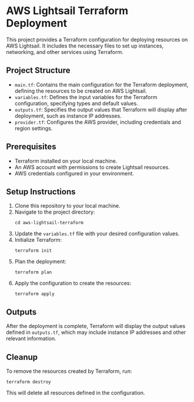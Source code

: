 # AWS Lightsail Terraform Deployment

This project provides a Terraform configuration for deploying resources on AWS Lightsail. It includes the necessary files to set up instances, networking, and other services using Terraform.

## Project Structure

- `main.tf`: Contains the main configuration for the Terraform deployment, defining the resources to be created on AWS Lightsail.
- `variables.tf`: Defines the input variables for the Terraform configuration, specifying types and default values.
- `outputs.tf`: Specifies the output values that Terraform will display after deployment, such as instance IP addresses.
- `provider.tf`: Configures the AWS provider, including credentials and region settings.

## Prerequisites

- Terraform installed on your local machine.
- An AWS account with permissions to create Lightsail resources.
- AWS credentials configured in your environment.

## Setup Instructions

1. Clone this repository to your local machine.
2. Navigate to the project directory:
   ```
   cd aws-lightsail-terraform
   ```
3. Update the `variables.tf` file with your desired configuration values.
4. Initialize Terraform:
   ```
   terraform init
   ```
5. Plan the deployment:
   ```
   terraform plan
   ```
6. Apply the configuration to create the resources:
   ```
   terraform apply
   ```

## Outputs

After the deployment is complete, Terraform will display the output values defined in `outputs.tf`, which may include instance IP addresses and other relevant information.

## Cleanup

To remove the resources created by Terraform, run:
```
terraform destroy
```

This will delete all resources defined in the configuration.